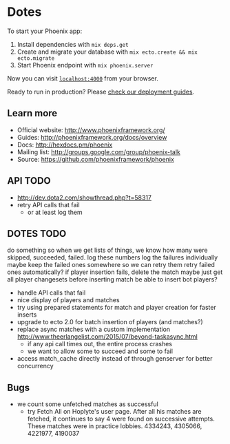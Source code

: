 # Dotes

To start your Phoenix app:

  1. Install dependencies with `mix deps.get`
  2. Create and migrate your database with `mix ecto.create && mix ecto.migrate`
  3. Start Phoenix endpoint with `mix phoenix.server`

Now you can visit [`localhost:4000`](http://localhost:4000) from your browser.

Ready to run in production? Please [check our deployment guides](http://www.phoenixframework.org/docs/deployment).

## Learn more

  * Official website: http://www.phoenixframework.org/
  * Guides: http://phoenixframework.org/docs/overview
  * Docs: http://hexdocs.pm/phoenix
  * Mailing list: http://groups.google.com/group/phoenix-talk
  * Source: https://github.com/phoenixframework/phoenix

## API TODO
- http://dev.dota2.com/showthread.php?t=58317
- retry API calls that fail
  - or at least log them

## DOTES TODO
do something so when we get lists of things, we know how many were skipped, succeeded, failed.
log these numbers
log the failures individually
maybe keep the failed ones somewhere so we can retry them
retry failed ones automatically?
if player insertion fails, delete the match
maybe just get all player changesets before inserting match
be able to insert bot players?

- handle API calls that fail
- nice display of players and matches
- try using prepared statements for match and player creation for faster inserts
- upgrade to ecto 2.0 for batch insertion of players (and matches?)
- replace async matches with a custom implementation http://www.theerlangelist.com/2015/07/beyond-taskasync.html
  - if any api call times out, the entire process crashes
  - we want to allow some to succeed and some to fail
- access match_cache directly instead of through genserver for better concurrency

## Bugs
- we count some unfetched matches as successful
  - try Fetch All on Hoplyte's user page. After all his matches are fetched, it 
    continues to say 4 were found on successive attempts. These matches were in
    practice lobbies. 4334243, 4305066, 4221977, 4190037

